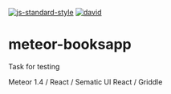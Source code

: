 [![js-standard-style](https://img.shields.io/badge/code%20style-standard-brightgreen.svg)](http://standardjs.com)
[![david](https://david-dm.org/dolgarev/meteor-booksapp.svg)](https://david-dm.org)

# meteor-booksapp

Task for testing

Meteor 1.4 / React / Sematic UI React / Griddle
